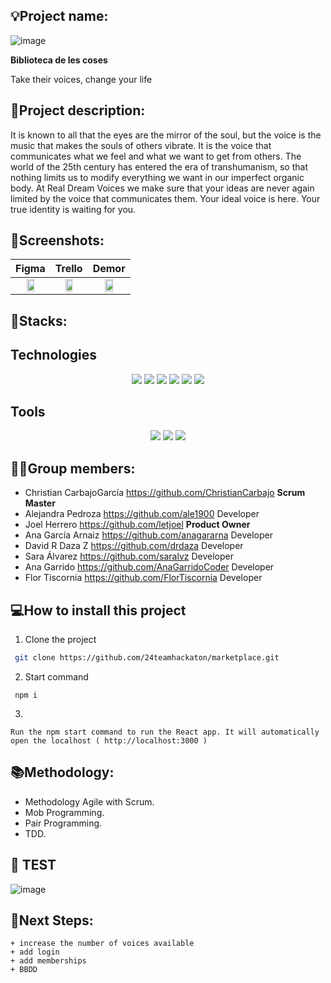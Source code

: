 ## 💡Project name: 
![image](https://i.postimg.cc/T1qFMT41/Rectangle-143.png)

**Biblioteca de les coses**

Take their voices, change your life
 
## 📝Project description:

It is known to all that the eyes are the mirror of the soul, but the voice is the music that makes the souls of others vibrate. It is the voice that communicates what we feel and what we want to get from others. The world of the 25th century has entered the era of transhumanism, so that nothing limits us to modify everything we want in our imperfect organic body. At Real Dream Voices we make sure that your ideas are never again limited by the voice that communicates them. Your ideal voice is here. Your true identity is waiting for you.

## 📸Screenshots:

| Figma | Trello | Demor |
| :---: | :---: | :---: |
|<img src="https://i.postimg.cc/KcBKyr24/mockup.png" width="50%"> |<img src="https://i.postimg.cc/cJPQFxQz/trello.png" width="50%"> | <img src="https://user-images.githubusercontent.com/116561400/221018441-6e3194d5-8f75-4d61-a5a8-5e6c5e992391.png" width="50%"> |

		

## 🔧Stacks:

## Technologies

 <p align="center">
 <img src= "https://img.shields.io/badge/html5-%23E34F26.svg?style=for-the-badge&logo=html5&logoColor=white"></img>
 <img src= "https://img.shields.io/badge/css3-%231572B6.svg?style=for-the-badge&logo=css3&logoColor=white"></img>
 <img src= "https://img.shields.io/badge/javascript-%23323330.svg?style=for-the-badge&logo=javascript&logoColor=%23F7DF1E"></img>
 <img src= "https://img.shields.io/badge/react-%2320232a.svg?style=for-the-badge&logo=react&logoColor=%2361DAFB"></img>
 <img src= "https://img.shields.io/badge/NPM-%23000000.svg?style=for-the-badge&logo=npm&logoColor=white"></img> 
 <img src= "https://img.shields.io/badge/node.js-6DA55F?style=for-the-badge&logo=node.js&logoColor=white"></img> </p>
 
 ## Tools

 <p align="center"><a herf="https://www.figma.com/file/j3PmBXAYaB5q9chh5o23tw/Quotes?node-id=0%3A1&t=wIPAO9j1BXSjwg2G-0"><img src= "https://img.shields.io/badge/figma-%23F24E1E.svg?style=for-the-badge&logo=figma&logoColor=white"></a>
 <a href=""><img src= "https://img.shields.io/badge/Github-%2300C4CC.svg?style=for-the-badge&logo=Canva&logoColor=white"></a>
 <a herf="https://trello.com/b/MEFwJ2xu/frases"><img src= "https://img.shields.io/badge/Trello-%23026AA7.svg?style=for-the-badge&logo=Trello&logoColor=white"></img>

## 👩‍💻Group members:

+ Christian CarbajoGarcía https://github.com/ChristianCarbajo **Scrum Master**
+ Alejandra Pedroza https://github.com/ale1900 Developer
+ Joel Herrero https://github.com/letjoel **Product Owner**
+ Ana García Arnaiz https://github.com/anagararna Developer
+ David R Daza Z https://github.com/drdaza Developer
+ Sara Álvarez https://github.com/saralvz Developer
+ Ana Garrido https://github.com/AnaGarridoCoder Developer
+ Flor Tiscornia https://github.com/FlorTiscornia Developer

## 💻How to install this project

1. Clone the project
```bash
 git clone https://github.com/24teamhackaton/marketplace.git
```
2. Start command
```
 npm i
```
3. 
```
Run the npm start command to run the React app. It will automatically open the localhost ( http://localhost:3000 )
```

## 📚Methodology:
- Methodology Agile with Scrum.
- Mob Programming.
- Pair Programming.
- TDD.

## 👀 TEST
	
![image](https://user-images.githubusercontent.com/116561400/221122084-c07b9534-9a77-45ad-96b4-4dab94eeabcc.png)



## 🧪Next Steps:
	+ increase the number of voices available
	+ add login
	+ add memberships
	+ BBDD
	

